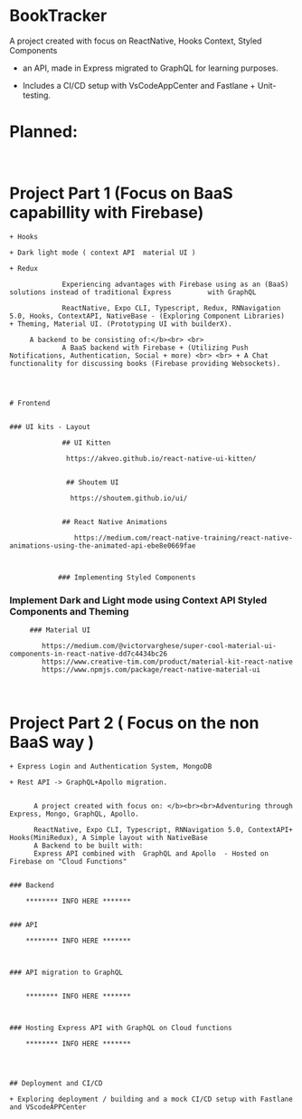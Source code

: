 # BookTracker


A project created with focus on ReactNative, Hooks Context, Styled Components 

+ an API, made in Express migrated to GraphQL for learning purposes. 

- Includes a CI/CD setup with VsCodeAppCenter and Fastlane + Unit-testing.



# Planned: 

&nbsp; 
&nbsp;
&nbsp;
&nbsp;
&nbsp;
&nbsp;
&nbsp; 
&nbsp;
&nbsp;
&nbsp;
&nbsp;
&nbsp;
&nbsp; 
&nbsp;
&nbsp;
&nbsp;
&nbsp;
&nbsp;
&nbsp; 
&nbsp;
&nbsp;
&nbsp;
&nbsp;
&nbsp;
&nbsp;
&nbsp; 
&nbsp;
&nbsp;
&nbsp;
&nbsp;
&nbsp;
&nbsp; 
&nbsp;
&nbsp;
&nbsp;
&nbsp;
&nbsp;
&nbsp; 
&nbsp;
&nbsp;
&nbsp;
&nbsp;
&nbsp;
&nbsp; 
&nbsp;
&nbsp;
&nbsp;
&nbsp;
&nbsp;
&nbsp; 
# Project Part 1 (Focus on BaaS capabillity with Firebase)


	+ Hooks

	+ Dark light mode ( context API  material UI )

	+ Redux
	
                 Experiencing advantages with Firebase using as an (BaaS) solutions instead of traditional Express         with GraphQL
            
                 ReactNative, Expo CLI, Typescript, Redux, RNNavigation 5.0, Hooks, ContextAPI, NativeBase - (Exploring Component Libraries) 		     + Theming, Material UI. (Prototyping UI with builderX).
                 
		 A backend to be consisting of:</b><br> <br>
                 A BaaS backend with Firebase + (Utilizing Push Notifications, Authentication, Social + more) <br> <br> + A Chat functionality for discussing books (Firebase providing Websockets).
              
	
	

	# Frontend


	### UI kits - Layout

			     ## UI Kitten

				  https://akveo.github.io/react-native-ui-kitten/


			      ## Shoutem UI 

				   https://shoutem.github.io/ui/


			     ## React Native Animations

				    https://medium.com/react-native-training/react-native-animations-using-the-animated-api-ebe8e0669fae



			    ### Implementing Styled Components 




### Implement Dark and Light mode using Context API Styled Components and Theming 


		 ### Material UI 
		 
		 	https://medium.com/@victorvarghese/super-cool-material-ui-components-in-react-native-dd7c4434bc26
			https://www.creative-tim.com/product/material-kit-react-native
			https://www.npmjs.com/package/react-native-material-ui

&nbsp; 
&nbsp;
&nbsp;
&nbsp;
&nbsp;
&nbsp;
&nbsp; 
&nbsp;
&nbsp;
&nbsp;
&nbsp;
&nbsp;
&nbsp; 
&nbsp;
&nbsp;
&nbsp;
&nbsp;
&nbsp;
&nbsp; 
&nbsp;
&nbsp;
&nbsp;
&nbsp;
&nbsp;
&nbsp; 
&nbsp; 
&nbsp;
&nbsp;
&nbsp;
&nbsp;
&nbsp;
&nbsp; 
&nbsp;
&nbsp;
&nbsp;
&nbsp;
&nbsp;
&nbsp; 
&nbsp;
&nbsp;
&nbsp;
&nbsp;
&nbsp;
&nbsp; 
&nbsp;
&nbsp;
&nbsp;
&nbsp;
&nbsp;
&nbsp; 



# Project Part 2 ( Focus on the non BaaS way )

	+ Express Login and Authentication System, MongoDB

	+ Rest API -> GraphQL+Apollo migration.
	
	
          A project created with focus on: </b><br><br>Adventuring through Express, Mongo, GraphQL, Apollo.
          
          ReactNative, Expo CLI, Typescript, RNNavigation 5.0, ContextAPI+ Hooks(MiniRedux), A Simple layout with NativeBase
          A Backend to be built with: 
          Express API combined with  GraphQL and Apollo  - Hosted on Firebase on "Cloud Functions" 


	### Backend 

		******** INFO HERE *******


	### API 

		******** INFO HERE *******
	


	### API migration to GraphQL


		******** INFO HERE *******
	
	
	
	### Hosting Express API with GraphQL on Cloud functions

		******** INFO HERE *******
	
	
	

	## Deployment and CI/CD

	+ Exploring deployment / building and a mock CI/CD setup with Fastlane and VScodeAPPCenter



	


	
&nbsp;
&nbsp; 
&nbsp;
&nbsp;
&nbsp;
&nbsp;
&nbsp;
&nbsp; 
&nbsp;
&nbsp;
&nbsp;
&nbsp;
&nbsp;
&nbsp; 
&nbsp;
&nbsp;
&nbsp;
&nbsp;
&nbsp;
&nbsp; 
&nbsp;
&nbsp;
&nbsp;
&nbsp;
&nbsp;
&nbsp; 
&nbsp;
&nbsp;
&nbsp;
&nbsp;
&nbsp;
&nbsp; 
&nbsp;
&nbsp;
&nbsp;

